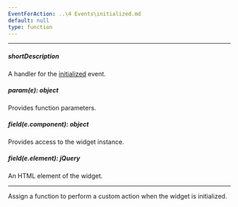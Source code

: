```yaml
---
EventForAction: ..\4 Events\initialized.md
default: null
type: function
---
```

---
##### shortDescription
A handler for the [initialized](/api-reference/10%20UI%20Widgets/Component/4%20Events/initialized.md '{basewidgetpath}/Events/#initialized') event.

##### param(e): object
Provides function parameters.

##### field(e.component): object
Provides access to the widget instance.

##### field(e.element): jQuery
An HTML element of the widget.

---
Assign a function to perform a custom action when the widget is initialized.
